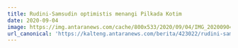 ```yaml
---
title: Rudini-Samsudin optimistis menangi Pilkada Kotim
date: 2020-09-04
image: https://img.antaranews.com/cache/800x533/2020/09/04/IMG_20200904_224801_800x533.png
url_canonical: 'https://kalteng.antaranews.com/berita/423022/rudini-samsudin-optimistis-menangi-pilkada-kotim'
---
```

